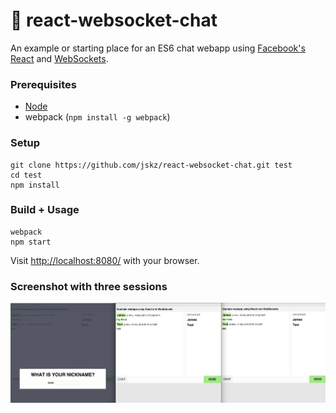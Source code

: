 # :speech_balloon: react-websocket-chat

An example or starting place for an ES6 chat webapp using [Facebook's React](https://facebook.github.io/react/) and [WebSockets](https://developer.mozilla.org/en-US/docs/Web/API/WebSockets_API).  

### Prerequisites

- [Node](https://nodejs.org/en/)
- webpack (`npm install -g webpack`)

### Setup

```
git clone https://github.com/jskz/react-websocket-chat.git test
cd test
npm install
```

### Build + Usage

```
webpack
npm start
```

Visit [http://localhost:8080/](http://localhost:8080/) with your browser.

### Screenshot with three sessions

![Screenshot using three concurrent sessions](screenshot.png)
